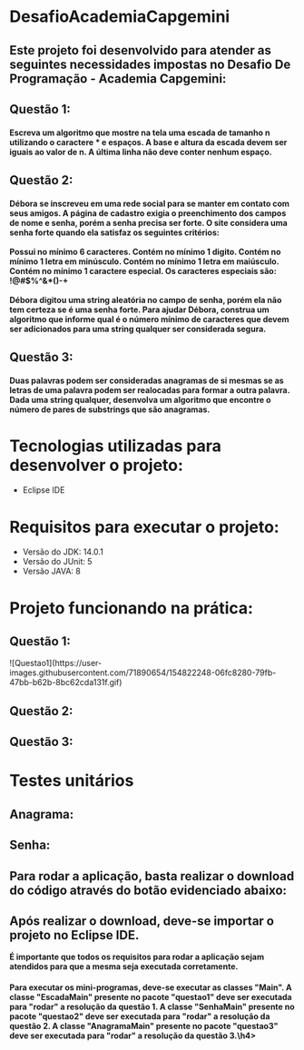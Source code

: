 # DesafioAcademiaCapgemini
 
<h2> Este projeto foi desenvolvido para atender as seguintes necessidades impostas no Desafio De Programação - Academia Capgemini: </h2>

<h2> Questão 1: </h2>
<h4> Escreva um algoritmo que mostre na tela uma escada de tamanho n utilizando o caractere * e espaços. A base e altura da escada devem ser iguais ao valor de n. A última linha não deve conter nenhum espaço. </h4>

<h2> Questão 2: </h2>
<h4> Débora se inscreveu em uma rede social para se manter em contato com seus amigos. A página de cadastro exigia o preenchimento dos campos de nome e senha, porém a senha precisa ser forte. O site considera uma senha forte quando ela satisfaz os seguintes critérios:
<br></br>
Possui no mínimo 6 caracteres. Contém no mínimo 1 digito. Contém no mínimo 1 letra em minúsculo. Contém no mínimo 1 letra em maiúsculo. Contém no mínimo 1 caractere especial. Os caracteres especiais são: !@#$%^&*()-+
<br></br>
Débora digitou uma string aleatória no campo de senha, porém ela não tem certeza se é uma senha forte. Para ajudar Débora, construa um algoritmo que informe qual é o número mínimo de caracteres que devem ser adicionados para uma string qualquer ser considerada segura.</h4>

<h2> Questão 3: </h2>
<h4> Duas palavras podem ser consideradas anagramas de si mesmas se as letras de uma palavra podem ser realocadas para formar a outra palavra. Dada uma string qualquer, desenvolva um algoritmo que encontre o número de pares de substrings que são anagramas. </h4>

<h1>Tecnologias utilizadas para desenvolver o projeto:</h1>

* Eclipse IDE

<h1>Requisitos para executar o projeto:</h1>

* Versão do JDK: 14.0.1 
* Versão do JUnit: 5
* Versão JAVA: 8

<h1>Projeto funcionando na prática:</h1>
<h2>Questão 1:</h2>
![Questao1](https://user-images.githubusercontent.com/71890654/154822248-06fc8280-79fb-47bb-b62b-8bc62cda131f.gif)


<h2>Questão 2:</h2>


<h2>Questão 3:</h2>


<h1> Testes unitários </h1>
<h2>Anagrama:</h2>


<h2>Senha:</h2>


<h2> Para rodar a aplicação, basta realizar o download do código através do botão evidenciado abaixo: </h2>


<h2> Após realizar o download, deve-se importar o projeto no Eclipse IDE.</h2>
<b>É importante que todos os requisitos para rodar a aplicação sejam atendidos para que a mesma seja executada corretamente.</b>
<h4> Para executar os mini-programas, deve-se executar as classes "Main". A classe "EscadaMain" presente no pacote "questao1" deve ser executada para "rodar" a resolução da questão 1. A classe "SenhaMain" presente no pacote "questao2" deve ser executada para "rodar" a resolução da questão 2. A classe "AnagramaMain" presente no pacote "questao3" deve ser executada para "rodar" a resolução da questão 3.\h4>
